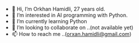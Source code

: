 - 👋 Hi, I’m Orkhan Hamidli, 27 years old.
- 👀 I’m interested in AI programming with Python.
- 🌱 I’m currently learning Python
- 💞️ I’m looking to collaborate on ..(not available yet)
- 📫 How to reach me ..(orxan.hamidli@gmail.com)

<!---
Orcanuss/Orcanuss is a ✨ special ✨ repository because its `README.md` (this file) appears on your GitHub profile.
You can click the Preview link to take a look at your changes.
--->
